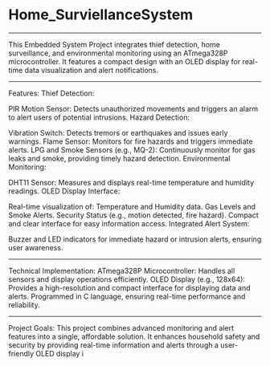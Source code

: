 # Home_SurviellanceSystem
_______________________________________________________________________________________________________________________________________

This Embedded System Project integrates thief detection, home surveillance, and environmental monitoring using an ATmega328P microcontroller. It features a compact design with an OLED display for real-time data visualization and alert notifications.
_______________________________________________________________________________________________________________________________________
Features:
Thief Detection:

PIR Motion Sensor: Detects unauthorized movements and triggers an alarm to alert users of potential intrusions.
Hazard Detection:

Vibration Switch: Detects tremors or earthquakes and issues early warnings.
Flame Sensor: Monitors for fire hazards and triggers immediate alerts.
LPG and Smoke Sensors (e.g., MQ-2): Continuously monitor for gas leaks and smoke, providing timely hazard detection.
Environmental Monitoring:

DHT11 Sensor: Measures and displays real-time temperature and humidity readings.
OLED Display Interface:

Real-time visualization of:
Temperature and Humidity data.
Gas Levels and Smoke Alerts.
Security Status (e.g., motion detected, fire hazard).
Compact and clear interface for easy information access.
Integrated Alert System:

Buzzer and LED indicators for immediate hazard or intrusion alerts, ensuring user awareness.

_______________________________________________________________________________________________________________________________________
Technical Implementation:
ATmega328P Microcontroller: Handles all sensors and display operations efficiently.
OLED Display (e.g., 128x64): Provides a high-resolution and compact interface for displaying data and alerts.
Programmed in C language, ensuring real-time performance and reliability.
_______________________________________________________________________________________________________________________________________
Project Goals:
This project combines advanced monitoring and alert features into a single, affordable solution. It enhances household safety and security by providing real-time information and alerts through a user-friendly OLED display i

